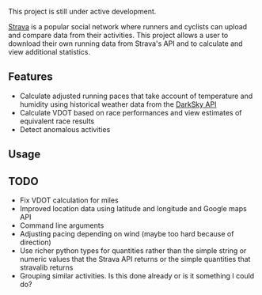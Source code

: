 This project is still under active development.

[Strava](https://www.strava.com) is a popular social network where runners and cyclists can upload and compare data from their activities. This project allows a user to download their own running data from Strava's API and to calculate and view additional statistics.

Features
---
* Calculate adjusted running paces that take account of temperature and humidity using historical weather data from the [DarkSky API](https://darksky.net/dev)
* Calculate VDOT based on race performances and view estimates of equivalent race results
* Detect anomalous activities

Usage
---


TODO
---
* Fix VDOT calculation for miles
* Improved location data using latitude and longitude and Google maps API
* Command line arguments
* Adjusting pacing depending on wind (maybe too hard because of direction)
* Use richer python types for quantities rather than the simple string or numeric values that the Strava API returns or the simple quantities that stravalib returns
* Grouping similar activities. Is this done already or is it something I could do?
